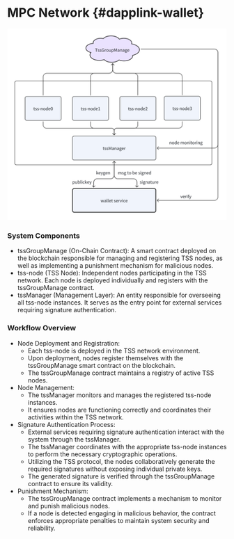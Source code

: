 # MPC Network {#dapplink-wallet}

![img.png](img/tss.png)

### System Components
- tssGroupManage (On-Chain Contract):
  A smart contract deployed on the blockchain responsible for managing and registering TSS nodes, as well as implementing a punishment mechanism for malicious nodes.
- tss-node (TSS Node):
  Independent nodes participating in the TSS network. Each node is deployed individually and registers with the tssGroupManage contract.
- tssManager (Management Layer):
  An entity responsible for overseeing all tss-node instances. It serves as the entry point for external services requiring signature authentication.
### Workflow Overview
- Node Deployment and Registration:
    - Each tss-node is deployed in the TSS network environment.
    - Upon deployment, nodes register themselves with the tssGroupManage smart contract on the blockchain.
    - The tssGroupManage contract maintains a registry of active TSS nodes.
- Node Management:
    - The tssManager monitors and manages the registered tss-node instances.
    - It ensures nodes are functioning correctly and coordinates their activities within the TSS network.
- Signature Authentication Process:
    - External services requiring signature authentication interact with the system through the tssManager.
    - The tssManager coordinates with the appropriate tss-node instances to perform the necessary cryptographic operations.
    - Utilizing the TSS protocol, the nodes collaboratively generate the required signatures without exposing individual private keys.
    - The generated signature is verified through the tssGroupManage contract to ensure its validity.
- Punishment Mechanism:
    - The tssGroupManage contract implements a mechanism to monitor and punish malicious nodes.
    - If a node is detected engaging in malicious behavior, the contract enforces appropriate penalties to maintain system security and reliability.